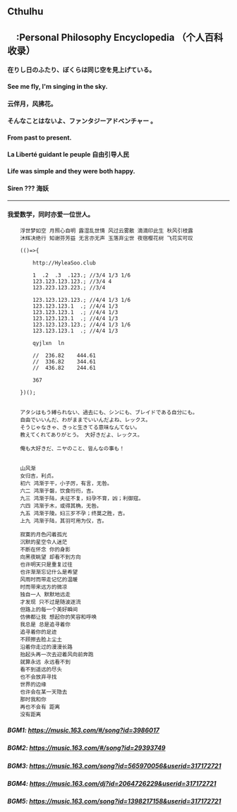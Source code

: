 
## Cthulhu
## &nbsp;&nbsp;&nbsp;&nbsp;:Personal Philosophy Encyclopedia （个人百科收录）

#### 在りし日のふたり、ぼくらは同じ空を見上げている。
#### See me fly, I'm singing in the sky.
#### 云伴月，风拂花。
#### そんなことはないよ、ファンタジーアドベンチャー 。
#### From past to present.
#### La Liberté guidant le peuple 自由引导人民
#### Life was simple and they were both happy.
#### Siren ??? 海妖
---------------------------------------------------------------

#### 我爱数学，同时亦爱一位世人。

```
    浮世梦如空 月照心自明 露湿乱世情 风过云雾散 滴滴印此生 秋风引枝露 
    沐辉决绝行 知谢芬芳益 无言亦无声 玉落弃尘世 夜宿樱花树 飞花实可叹
```

```
    (()=>{

        http://HyleaSoo.club

        1  .2  .3  .123.; //3/4 1/3 1/6
        123.123.123.123.; //3/4 4
        123.223.123.223.; //3/4 
        
        123.123.123.123.; //4/4 1/3 1/6
        123.123.123.1  .; //4/4 1/3
        123.123.123.1  .; //4/4 1/3
        123.123.123.1  .; //4/4 1/3
        123.123.123.123.; //4/4 1/3 1/6
        123.123.123.1  .; //4/4 1/3

        qyjlxn  ln

        //  236.82    444.61
        //  336.82    344.61
        //  436.82    244.61

        367

    })();
```

```

    アタシはもう縛られない、過去にも、シンにも、ブレイドである自分にも。
    自由でいいんだ、わがままでいいんだよね、レックス。 
    そうじゃなきゃ、きっと生きてる意味なんてない。 
    教えてくれてありがとう。 大好きだよ、レックス。

    俺も大好きだ、ニヤのこと、皆んなの事も！

```

```

    山风渐
    女归吉，利贞。
    初六 鸿渐于干，小子厉，有言，无咎。
    六二 鸿渐于磐，饮食衎衎，吉。
    九三 鸿渐于陆，夫征不复，妇孕不育，凶；利御寇。
    六四 鸿渐于木，或得其桷，无咎。
    九五 鸿渐于陵。妇三岁不孕；终莫之胜，吉。
    上九 鸿渐于陆，其羽可用为仪，吉。

    寂寞的月色闪着孤光
    沉默的星空令人迷茫
    不断在怀念 你的身影
    向黑夜眺望 却看不到方向
    也许明天只是重复过往
    也许渐渐忘记什么是希望
    风雨时而带走记忆的温暖
    时而带来远方的微凉
    独自一人 默默地远走
    才发现 只不过是随波逐流
    但路上的每一个美好瞬间
    仿佛都让我 想起你的笑容和呼唤
    我总是 总是追寻着你
    追寻着你的足迹
    不顾擦去脸上尘土
    沿着你走过的漫漫长路
    抬起头再一次去迎着风向前奔跑
    就算永远 永远看不到
    看不到遥远的尽头
    也不会放弃寻找
    世界的边缘
    也许会在某一天隐去
    那时我和你
    再也不会有 距离
    没有距离
```
    
##### BGM1: https://music.163.com/#/song?id=3986017
##### BGM2: https://music.163.com/#/song?id=29393749
##### BGM3: https://music.163.com/song?id=565970056&userid=317172721
##### BGM4: https://music.163.com/dj?id=2064726229&userid=317172721
##### BGM5: https://music.163.com/song?id=1398217158&userid=317172721
